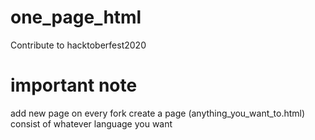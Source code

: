 # one_page_html
Contribute to hacktoberfest2020

# important note
add new page on every fork create a page (anything_you_want_to.html) consist of whatever language you want
